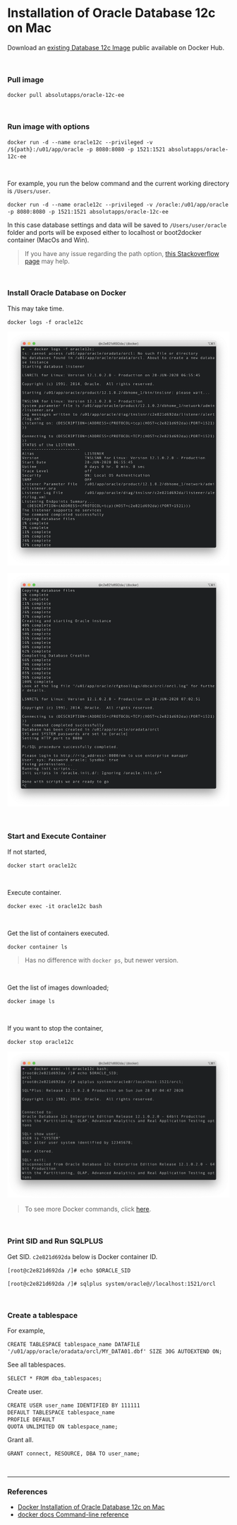 # Installation of Oracle Database 12c on Mac

Download an [existing Database 12c Image](https://hub.docker.com/r/absolutapps/oracle-12c-ee) public available on Docker Hub.

<br>

### Pull image

```
docker pull absolutapps/oracle-12c-ee
```

<br>

### Run image with options

```
docker run -d --name oracle12c --privileged -v /${path}:/u01/app/oracle -p 8080:8080 -p 1521:1521 absolutapps/oracle-12c-ee
```

<br>

For example, you run the below command and the current working directory is `/Users/user`.

```
docker run -d --name oracle12c --privileged -v /oracle:/u01/app/oracle -p 8080:8080 -p 1521:1521 absolutapps/oracle-12c-ee
```

In this case database settings and data will be saved to `/Users/user/oracle` folder and ports will be exposed either to localhost or boot2docker container (MacOs and Win).

> If you have any issue regarding the path option, [this Stackoverflow page](https://stackoverflow.com/questions/45122459/docker-mounts-denied-the-paths-are-not-shared-from-os-x-and-are-not-known) may help.

<br>

### Install Oracle Database on Docker

This may take time.

```
docker logs -f oracle12c
```

![docker logs](./../../img/dockerLogs1.png)

![docker logs](./../../img/dockerLogs2.png)

<br>

### Start and Execute Container

If not started,

```
docker start oracle12c
```

<br>

Execute container.

```
docker exec -it oracle12c bash
```

<br>

Get the list of containers executed.

```
docker container ls
```

> Has no difference with `docker ps`, but newer version.

<br>

Get the list of images downloaded;

```
docker image ls
```

<br>

If you want to stop the container,

```
docker stop oracle12c
```

![docker logs](./../../img/dockerLogs3.png)

> To see more Docker commands, click [here](https://docs.docker.com/engine/reference/run/).

<br>

### Print SID and Run SQLPLUS

Get SID. `c2e821d692da` below is Docker container ID.

```
[root@c2e821d692da /]# echo $ORACLE_SID
```

```
[root@c2e821d692da /]# sqlplus system/oracle@//localhost:1521/orcl
```

<br>

### Create a tablespace

For example,

```
CREATE TABLESPACE tablespace_name DATAFILE '/u01/app/oracle/oradata/orcl/MY_DATA01.dbf' SIZE 30G AUTOEXTEND ON;
```

See all tablespaces.

```
SELECT * FROM dba_tablespaces;
```

Create user.

```
CREATE USER user_name IDENTIFIED BY 111111
DEFAULT TABLESPACE tablespace_name
PROFILE DEFAULT
QUOTA UNLIMITED ON tablespace_name;
```

Grant all.

```
GRANT connect, RESOURCE, DBA TO user_name;
```

<br>

---

### References

- [Docker Installation of Oracle Database 12c on Mac](https://oraclespin.com/2018/03/30/docker-installation-of-oracle-database-12c-on-mac/)
- [docker docs Command-line reference](https://docs.docker.com/engine/reference/run/)
